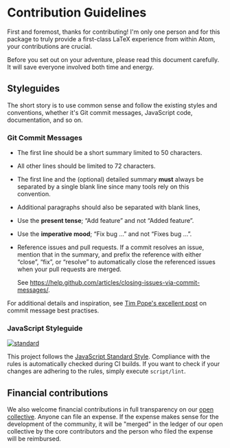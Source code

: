 # Contribution Guidelines
First and foremost, thanks for contributing! I'm only one person and for this
package to truly provide a first-class LaTeX experience from within Atom, your
contributions are crucial.

Before you set out on your adventure, please read this document carefully. It
will save everyone involved both time and energy.

## Styleguides
The short story is to use common sense and follow the existing styles and
conventions, whether it's Git commit messages, JavaScript code, documentation,
and so on.

### Git Commit Messages
- The first line should be a short summary limited to 50 characters.
- All other lines should be limited to 72 characters.
- The first line and the (optional) detailed summary **must** always be
  separated by a single blank line since many tools rely on this convention.
- Additional paragraphs should also be separated with blank lines,
- Use the **present tense**; “Add feature” and not “Added feature”.
- Use the **imperative mood**; “Fix bug …” and not “Fixes bug …”.
- Reference issues and pull requests. If a commit resolves an issue, mention
  that in the summary, and prefix the reference with either “close”, “fix”,
  or “resolve” to automatically close the referenced issues when your pull
  requests are merged.

  See https://help.github.com/articles/closing-issues-via-commit-messages/.

For additional details and inspiration, see [Tim Pope's excellent post][1] on
commit message best practises.

### JavaScript Styleguide
[![standard](https://cdn.rawgit.com/feross/standard/master/badge.svg)][2]

This project follows the [JavaScript Standard Style][2]. Compliance with the
rules is automatically checked during CI builds. If you want to check if your
changes are adhering to the rules, simply execute `script/lint`.


<!--- refs --->
[1]: http://tbaggery.com/2008/04/19/a-note-about-git-commit-messages.html
[2]: http://standardjs.com/


## Financial contributions

We also welcome financial contributions in full transparency on our [open collective](https://opencollective.com/latex).
Anyone can file an expense. If the expense makes sense for the development of the community, it will be "merged" in the ledger of our open collective by the core contributors and the person who filed the expense will be reimbursed.

